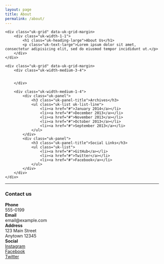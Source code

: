 ```yaml
---
layout: page
title: About
permalink: /about/
---
```

<div class="uk-container uk-container-center uk-margin-top uk-margin-large-bottom">
	
	<div class="uk-grid" data-uk-grid-margin>
	    <div class="uk-width-1-1">
	        <h1 class="uk-heading-large">About Us</h1>
	        <p class="uk-text-large">Lorem ipsum dolor sit amet, consectetur adipisicing elit, sed do eiusmod tempor incididunt ut.</p>
	    </div>
	</div>

	<div class="uk-grid" data-uk-grid-margin>
	    <div class="uk-width-medium-3-4">


	    </div>

	    <div class="uk-width-medium-1-4">
	        <div class="uk-panel">
	            <h3 class="uk-panel-title">Archives</h3>
	            <ul class="uk-list uk-list-line">
	                <li><a href="#">January 2014</a></li>
	                <li><a href="#">December 2013</a></li>
	                <li><a href="#">November 2013</a></li>
	                <li><a href="#">October 2013</a></li>
	                <li><a href="#">September 2013</a></li>
	            </ul>
	        </div>
	        <div class="uk-panel">
	            <h3 class="uk-panel-title">Social Links</h3>
	            <ul class="uk-list">
	                <li><a href="#">GitHub</a></li>
	                <li><a href="#">Twitter</a></li>
	                <li><a href="#">Facebook</a></li>
	            </ul>
	        </div>
	    </div>
	</div>
</div>

<div class="yd-section yd-section-default yd-section-small uk-padding-remove-top">
    <div class="uk-container uk-container-center uk-margin-top uk-margin-large-bottom">
        <div class="uk-grid" data-uk-grid-margin>
            <div class="uk-width-1-1">
                <hr class="uk-margin-large">
            </div>
        </div>
        <div class="uk-grid uk-grid-margin-large" data-uk-grid-margin>
            <div class="uk-width-1-1">
                <h3 class="uk-text-left">Contact us</h3>
            </div>
        </div>
        <div class="uk-grid uk-grid-margin-large uk-grid-width-medium-1-3" data-uk-grid-margin>
            <div>
                <div class="uk-grid uk-grid-small" data-uk-grid-margin>
                    <div class="uk-width-medium-1-3">
                        <strong>Phone</strong>
                    </div>
                    <div class="uk-width-medium-2-3">
                        555-0199
                     </div>
                </div>
                <div class="uk-grid uk-grid-small" data-uk-grid-margin>
                    <div class="uk-width-medium-1-3">
                        <strong>Email</strong>
                    </div>
                    <div class="uk-width-medium-2-3">
                        email@example.com
                     </div>
                </div>
    		</div>
            <div>
                <div class="uk-grid uk-grid-small" data-uk-grid-margin>
                    <div class="uk-width-medium-1-3">
                        <strong>Address</strong>
                    </div>
                    <div class="uk-width-medium-2-3">
                        123 Main Street
                        <br> Anytown 12345 </div>
                </div>
            </div>
            <div>
                <div class="uk-grid uk-grid-small" data-uk-grid-margin>
                    <div class="uk-width-medium-1-3">
                        <strong>Social</strong>
                    </div>
                    <div class="uk-width-medium-2-3">
                        <a class="uk-link-reset" href="#">Instagram</a>
                        <br>
                        <a class="uk-link-reset" href="#">Facebook</a>
                        <br>
                        <a class="uk-link-reset" href="#">Twitter</a>
                </div>
            </div>
        </div>
    </div>
</div>
